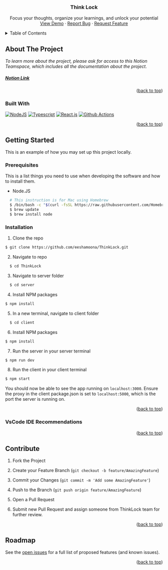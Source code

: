 <a name="readme-top"></a>

<!-- PROJECT LOGO -->
<br />
<div align="center">

  <h3 align="center">Think Lock</h3>

  <p align="center">
    Focus your thoughts, organize your learnings, and unlock your potential
    <br />
    <a href="https://github.com/eeshamoona/ThinkLock">View Demo</a>
    ·
    <a href="https://github.com/eeshamoona/ThinkLock/issues">Report Bug</a>
    ·
    <a href="https://github.com/eeshamoona/ThinkLock/issues">Request Feature</a>
  </p>
</div>

<!-- TABLE OF CONTENTS -->
<details>
  <summary>Table of Contents</summary>
  <ol>
    <li>
      <a href="#about-the-project">About The Project</a>
      <ul>
        <li><a href="#notion-link">Notion Link</a></li>
      </ul>
    </li>
    <li>
      <a href="#getting-started">Getting Started</a>
      <ul>
        <li><a href="#prerequisites">Prerequisites</a></li>
        <li><a href="#installation">Installation</a></li>
        <li><a href="#vscode-ide-recommendations">VsCode IDE Recommendations</a></li>
      </ul>
    </li>
    <li><a href="#contribute">Contribute</a></li>
    <li><a href="#roadmap">Roadmap</a></li>
  </ol>
</details>

<!-- ABOUT THE PROJECT -->

## About The Project

<i>
To learn more about the project, please ask for access to this Notion Teamspace, which includes all the documentation about the project. </i>

<br/>
<strong><a href="https://www.notion.so/be879357d0e443c0b436ca44a82b79ff?v=72d8c37e1c1e4c1eb16eb44327cdb617"> <h5> Notion Link</h5> </a></strong>

<p align="right">(<a href="#readme-top">back to top</a>)</p>

### Built With

[![NodeJS][node-shield]][node-url]
[![Typescript][typescript-shield]][typescript-url]
[![React.js][React.js]][React-url]
[![Github Actions][githubActions-shield]][githubActions-url]

<p align="right">(<a href="#readme-top">back to top</a>)</p>

<!-- GETTING STARTED -->

## Getting Started

This is an example of how you may set up this project locally.

### Prerequisites

This is a list things you need to use when developing the software and how to install them.

- Node.JS

```sh
  # This instruction is for Mac using Homebrew
  $ /bin/bash -c "$(curl -fsSL https://raw.githubusercontent.com/Homebrew/install/HEAD/install.sh)"
  $ brew update
  $ brew install node
```

### Installation

1. Clone the repo

```sh
$ git clone https://github.com/eeshamoona/ThinkLock.git
```

2. Navigate to repo

```sh
  $ cd ThinkLock
```

3. Navigate to server folder

```sh
  $ cd server
```

4. Install NPM packages

```sh
$ npm install
```

5. In a new terminal, navigate to client folder

```sh
  $ cd client
```

6. Install NPM packages

```sh
$ npm install
```

7. Run the server in your server terminal

```sh
$ npm run dev
```

8. Run the client in your client terminal

```sh
$ npm start
```

You should now be able to see the app running on `localhost:3000`. Ensure the proxy in the client package.json is set to `localhost:5000`, which is the port the server is running on.

<p align="right">(<a href="#readme-top">back to top</a>)</p>

### VsCode IDE Recommendations

<p align="right">(<a href="#readme-top">back to top</a>)</p>

<!-- CONTRIBUTE -->

## Contribute

1. Fork the Project

2. Create your Feature Branch (`git checkout -b feature/AmazingFeature`)

3. Commit your Changes (`git commit -m 'Add some AmazingFeature'`)

4. Push to the Branch (`git push origin feature/AmazingFeature`)

5. Open a Pull Request

6. Submit new Pull Request and assign someone from ThinkLock team for further review.

<p align="right">(<a href="#readme-top">back to top</a>)</p>

<!-- ROADMAP -->

## Roadmap

See the [open issues](https://github.com/eeshamoona/ThinkLock/issues) for a full list of proposed features (and known issues).

<p align="right">(<a href="#readme-top">back to top</a>)</p>

[node-shield]: https://img.shields.io/badge/Node.js-43853D?style=for-the-badge&logo=node.js&logoColor=white
[node-url]: https://nodejs.org/en
[typescript-shield]: https://img.shields.io/badge/TypeScript-007ACC?style=for-the-badge&logo=typescript&logoColor=white
[githubActions-shield]: https://img.shields.io/badge/GitHub_Actions-2088FF?style=for-the-badge&logo=github-actions&logoColor=white
[githubActions-url]: https://docs.github.com/en/actions
[typescript-url]: https://www.typescriptlang.org/
[storybook-shield]: https://cdn.jsdelivr.net/gh/storybookjs/brand@main/badge/badge-storybook.svg
[storybook-url]: https://storybook.js.org/
[react.js]: https://img.shields.io/badge/React-20232A?style=for-the-badge&logo=react&logoColor=61DAFB
[react-url]: https://reactjs.org/
